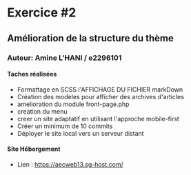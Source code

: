 # Exercice #2
## Amélioration de la structure du thème
### Auteur: Amine L'HANI / e2296101
#### Taches réalisées
- Formattage en SCSS l'AFFICHAGE DU FICHIER markDown
- Création des modeles pour afficher des archives d'articles
- amelioration du module front-page.php
- creation du menu
- creer un site adaptatif en utilisant l'approche mobile-first
- Créer un minimum de 10 commits
- Déployer le site local vers un serveur distant


#### Site Hébergement
- Lien : https://aecweb13.sg-host.com/